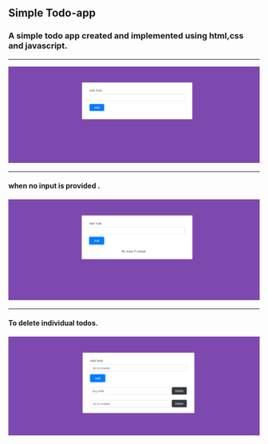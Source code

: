 ## Simple Todo-app

### A simple todo app created and implemented using html,css and javascript.

<hr/>
<img src="images/1.PNG"/>
<hr/>

#### when no input is provided .

<img src="images/3.PNG"/>
<hr/>

#### To delete individual todos.

<img src="images/2.PNG"/>
